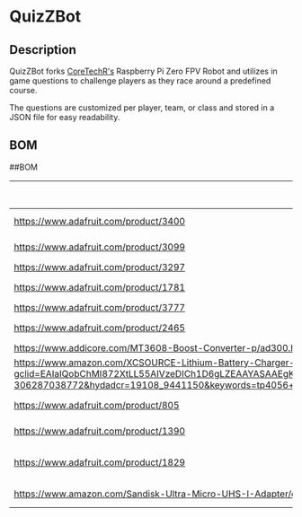 # QuizZBot
## Description
QuizZBot forks [CoreTechR's](https://github.com/CoretechR) Raspberry Pi Zero FPV Robot and utilizes in game questions to challenge players as they race around a predefined course.

The questions are customized per player, team, or class and stored in a JSON file for easy readability.  
## BOM
##BOM

|Link|Item|Qty|Price|Ext Price|
|---|---|---|---|---|
|https://www.adafruit.com/product/3400|Raspberry Pi Zero W|1|10|10|
|https://www.adafruit.com/product/3099|Raspberry Pi Camera|0|29.95|0|
|https://www.adafruit.com/product/3297|DRV8833|1|4.95|4.95|
|https://www.adafruit.com/product/1781|2200 mAh LiPo|1|9.95|9.95|
|https://www.adafruit.com/product/3777|TT Motor|2|2.95|5.9|
|https://www.adafruit.com/product/2465|PowerBoost 1000|0|19.95|0|
|https://www.addicore.com/MT3608-Boost-Converter-p/ad300.htm|MT3608|1|1.95|1.95|
|https://www.amazon.com/XCSOURCE-Lithium-Battery-Charger-TE420/dp/B01DRT4PWY/ref=sr_1_3?gclid=EAIaIQobChMI872XtLL55AIVzeDICh1D6gLZEAAYASAAEgKvmvD_BwE&hvadid=252725604196&hvdev=c&hvlocphy=9004405&hvnetw=g&hvpos=1t1&hvqmt=e&hvrand=7973765980742534503&hvtargid=kwd-306287038772&hydadcr=19108_9441150&keywords=tp4056+usb+charger&qid=1569875621&s=gateway&sr=8-3|TP4056|1|1.398|1.398|
|https://www.adafruit.com/product/805|SPDT Switch|1|0.95|0.95|
|https://www.adafruit.com/product/1390|USB Micro B Male Plug|1|0.95|0.95|
|https://www.adafruit.com/product/1829|USB Micro B Female Plug|1|0.95|0.95|
|https://www.amazon.com/Sandisk-Ultra-Micro-UHS-I-Adapter/dp/B073K14CVB/ref=sr_1_3?keywords=micro+sd+8gb&qid=1569876363&s=gateway&sr=8-3|16GB SD Card|1|5.79|5.79|

